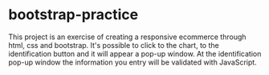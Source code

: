 # bootstrap-practice

This project is an exercise of creating a responsive ecommerce through html, css and bootstrap. It's possible to click to the chart, to the identification button and it will appear a pop-up window. At the identification pop-up window the information you entry will be validated with JavaScript.
